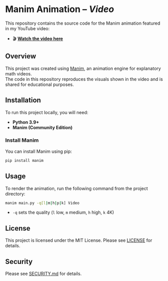 # Manim Animation – *Video*

This repository contains the source code for the Manim animation featured in my YouTube video: 
- 🎬 [**Watch the video here**](https://youtu.be/WNAjoFpIAFk)
## Overview
This project was created using [Manim](https://www.manim.community/), an animation engine for explanatory math videos.  
The code in this repository reproduces the visuals shown in the video and is shared for educational purposes.
## Installation
To run this project locally, you will need:
- **Python 3.9+**
- **Manim (Community Edition)**
### Install Manim
You can install Manim using pip:
```bash
pip install manim
```
## Usage
To render the animation, run the following command from the project directory:
```bash
manim main.py -q[l|m|h|p|k] Video
```
- ```-q``` sets the quality (```l``` low, ```m``` medium, ```h``` high, ```k``` 4K)
## License
This project is licensed under the MIT License. Please see [LICENSE](LICENSE) for details.
## Security
Please see [SECURITY.md](SECURITY.md) for details.
